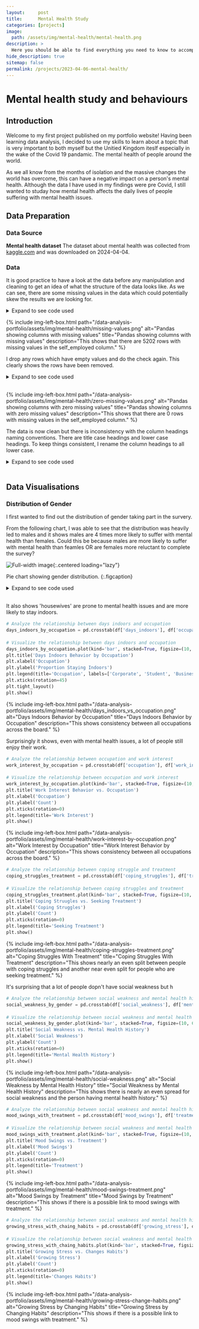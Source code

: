 ```yaml
---
layout:     post
title:      Mental Health Study
categories: [projects]
image: 
  path: /assets/img/mental-health/mental-health.png
description: >
  Here you should be able to find everything you need to know to accomplish the most common tasks when blogging with Hydejack.
hide_description: true
sitemap: false
permalink: /projects/2023-04-06-mental-health/
---
```

# Mental health study and behaviours

## Introduction

Welcome to my first project published on my portfolio website! Having been learning data analysis, I decided to use my skills to learn about a topic that is very important to both myself but the Unitied Kingdom iteslf especially in the wake of the Covid 19 pandamic. The mental health of people around the world.

As we all know from the months of isolation and the massive changes the world has overcome, this can have a negative impact on a person's mental health. Although the data I have used in my findings were pre Covid, I still wanted to studay how mental health affects the daily lives of people suffering with mental health issues.

## Data Preparation

### Data Source
**Mental health dataset** The dataset about mental health was collected from [kaggle.com](https://www.kaggle.com/datasets/bhavikjikadara/mental-health-dataset "Your home for data science") and was downloaded on 2024-04-04.
### Data
It is good practice to have a look at the data before any manipulation and cleaning to get an idea of what the structure of the data looks like. As we can see, there are some missing values in the data which could potentially skew the results we are looking for.

<details>
<summary>Expand to see code used</summary>
<div markdown="1">
```python
import pandas as pd
import numpy as np
from scipy import stats
import seaborn as sns
import matplotlib.pyplot as plt
from matplotlib.axes._axes import _log as matplotlib_axes_logger
matplotlib_axes_logger.setLevel('ERROR')
import plotly.express as px

# Specify the path of the CSV file to read
filepath = "data/Mental Health Dataset.csv"

# Read the file into a dataframe mh_df
df = pd.read_csv(filepath, parse_dates=['Timestamp'])

df.head()
```
</div>
</details>
<br/>

As you can see, we have some NAN values in the self_empoyed column.

![Pandas dataframe showing first 5 rows](/assets/img/mental-health/pandas-head.png "Pandas dataframe showing first 5 rows")

I first find out how many missing values are in each column.

<details>
<summary>Expand to see code used</summary>
<div markdown="1">
```python
# Check for missing values in each column
missing_values_count = df.isnull().sum()
# Print the count of missing values for each column
print(missing_values_count)
```
</div>
</details>

{% include img-left-box.html path="/data-analysis-portfolio/assets/img/mental-health/missing-values.png" alt="Pandas showing columns with missing values" 
title="Pandas showing columns with missing values" 
description="This shows that there are 5202 rows with missing values in the self_employed column." %}

I drop any rows which have empty values and do the check again. This clearly shows the rows have been removed.

<details>
<summary>Expand to see code used</summary>
<div markdown="1">
```python
# Drop rows with missing self_employed values
df = df.dropna(subset=['self_employed'])
# Check for missing values in each column
missing_values_count = df.isnull().sum()
# Print the count of missing values for each column
print(missing_values_count)
```
</div>
</details>
<br/>

{% include img-left-box.html path="/data-analysis-portfolio/assets/img/mental-health/zero-missing-values.png" alt="Pandas showing columns with zero missing values" 
title="Pandas showing columns with zero missing values" 
description="This shows that there are 0 rows with missing values in the self_employed column." %}

The data is now clean but there is inconsistency with the column headings naming conventions. There are title case headings and lower case headings. To keep things consistent, I rename the column headings to all lower case.

<details>
<summary>Expand to see code used</summary>
<div markdown="1">
```python
df = df.rename(columns={'Timestamp': 'timestamp', 
                        'Gender': 'gender', 
                        'Country': 'country', 
                        'Occupation': 'occupation', 
                        'Days_Indoors': 'days_indoors', 
                        'Growing_Stress': 'growing_stress', 
                        'Changes_Habits': 'changes_habits', 
                        'Mental_Health_History': 'mh_history', 
                        'Mood_Swings': 'mood_swings', 
                        'Coping_Struggles': 'coping_struggles', 
                        'Work_Interest': 'work_interest', 
                        'Social_Weakness': 'social_weakness' })
```
</div>
</details>
<br/>

## Data Visualisations

### Distribution of Gender
I first wanted to find out the distribution of gender taking part in the survery. 

From the following chart, I was able to see that the distribution was heavily led to males and it shows males are 4 times more likely to suffer with mental health than females. Could this be because males are more likely to suffer with mental health than feamles OR are females more reluctant to complete the survey?

![Full-width image](/data-analysis-portfolio/assets/img/mental-health/gender-pie-chart.png){:.centered loading="lazy"}

Pie chart showing gender distribution.
{:.figcaption}

<details>
<summary>Expand to see code used</summary>
<div markdown="1">
```python
# Defining colors for the pie chart 
colors = ['pink', 'steelblue'] 
labels = ['Female', 'Male']
  
# Define the ratio of gap of each fragment in a tuple 
explode = (0.05, 0.05) 

# Plotting the pie chart for dataframe 
genders = df.groupby(['gender'])['gender'].count()

# set the fig size for the titles
fig, ax = plt.subplots(1, 1 ,figsize=(4, 4))
ax.pie(genders, colors=colors, explode=explode, labels=labels, autopct='%1.0f%%')

fig.text(0,1.03,'Distribution of Gender', fontfamily='serif', fontsize=18, fontweight='bold')
fig.text(0,0.92,'We see vastly more males than females completing survery.', fontfamily='serif', fontsize=12) 

plt.axis('off')
fig.tight_layout()
plt.show()
plt.close()
```
</div>
</details>
<br/>

## Individuals Seeking Treatment by Gender
From the first chart below, we can see that individuals in both genders are about 5x more likely seek treatment.

In the second chart, we can see that males are 4x more likely to not seek treatment compared to females and there is a near even split between both genders seeking treatment;.

{% include img-left-box.html path="/data-analysis-portfolio/assets/img/mental-health/treatment-by-gender.png" alt="Individuals seeking treatment by gender" 
title="Individuals seeking treatment by gender" %}

<details>
<summary>Expand to see code used</summary>
<div markdown="1">
```python
# get counts by gender and if they are seeking treatment
treatment_by_gender = df.groupby(['gender', 'treatment'])['treatment'].count().unstack()
# get a propotion based on the above results
treatment_by_gender_proportion = treatment_by_gender.div(treatment_by_gender.sum(1), axis=0)

# chart settings
groups = ['No', 'Yes']
colors = ['pink', 'steelblue'] 
labels = ['Female', 'Male']

# set the fig size for the titles
fig, (ax1, ax2) = plt.subplots(1, 2 ,figsize=(10, 4))

# create a stacked bar on the left for counts
ax1.bar(groups, treatment_by_gender.No.values, color=colors[0])
ax1.bar(groups, treatment_by_gender.Yes.values, bottom = treatment_by_gender.No.values, color=colors[1])

# create a stacked bar on the right for proportion
ax2.bar(groups, treatment_by_gender_proportion.No, color=colors[0])
ax2.bar(groups, treatment_by_gender_proportion.Yes, bottom = treatment_by_gender_proportion.No, color=colors[1])

# treatment_by_gender.plot(kind='bar', stacked=True, color=colors)
fig.text(0,1.03,'Individuals Seeking Treatment By Gender', fontfamily='serif', fontsize=18, fontweight='bold')
fig.text(0,0.92,'We see a vast majority of both males and females seeking treatment.', fontfamily='serif', fontsize=12)
# common axis labels
fig.supxlabel('Individuals Seeking Treatment')
fig.supylabel('Count')

# set the location of the legend
ax1.legend(title='Gender', labels=labels, loc='upper left')

# Remove the top and right spines
ax1.spines['top'].set_visible(False)
ax1.spines['right'].set_visible(False)
ax2.spines['top'].set_visible(False)
ax2.spines['right'].set_visible(False)

plt.ylabel('Proportion')
plt.show()
plt.close()
```
</div>
</details>
<br/>





 It also shows 'housewives' are prone to mental health issues and are more likely to stay indoors.

```python
# Analyze the relationship between days indoors and occupation
days_indoors_by_occupation = pd.crosstab(df['days_indoors'], df['occupation'])

# Visualize the relationship between days indoors and occupation
days_indoors_by_occupation.plot(kind='bar', stacked=True, figsize=(10, 6))
plt.title('Days Indoors Behavior by Occupation')
plt.xlabel('Occupation')
plt.ylabel('Proportion Staying Indoors')
plt.legend(title='Occupation', labels=['Corporate', 'Student', 'Business', 'Housewife', 'Others'])
plt.xticks(rotation=45)
plt.tight_layout()
plt.show()
```

{% include img-left-box.html path="/data-analysis-portfolio/assets/img/mental-health/days_indoors_vs_occupation.png" alt="Days Indoors Behavior by Occupation" 
title="Days Indoors Behavior by Occupation" 
description="This shows consistency between all occupations across the board." %}

 Surprisingly it shows, even with mental health issues, a lot of people still enjoy their work.


```python
# Analyze the relationship between occupation and work interest
work_interest_by_occupation = pd.crosstab(df['occupation'], df['work_interest'])

# Visualize the relationship between occupation and work interest
work_interest_by_occupation.plot(kind='bar', stacked=True, figsize=(10, 6))
plt.title('Work Interest Behavior vs. Occupation')
plt.xlabel('Occupation')
plt.ylabel('Count')
plt.xticks(rotation=0)
plt.legend(title='Work Interest')
plt.show()
```

{% include img-left-box.html path="/data-analysis-portfolio/assets/img/mental-health/work-interest-by-occupation.png" alt="Work Interest by Occupation" 
title="Work Interest Behavior by Occupation" 
description="This shows consistency between all occupations across the board." %}

```python
# Analyze the relationship between coping struggle and treatment
coping_struggles_treatment = pd.crosstab(df['coping_struggles'], df['treatment'])

# Visualize the relationship between coping struggles and treatment
coping_struggles_treatment.plot(kind='bar', stacked=True, figsize=(10, 6))
plt.title('Coping Struugles vs. Seeking Treatment')
plt.xlabel('Coping Struggles')
plt.ylabel('Count')
plt.xticks(rotation=0)
plt.legend(title='Seeking Treatment')
plt.show()
```

{% include img-left-box.html path="/data-analysis-portfolio/assets/img/mental-health/coping-struggles-treatment.png" alt="Coping Struggles With Treatment" 
title="Coping Struggles With Treatment" 
description="This shows nearly an even split between people with coping struggles and another near even split for people who are seeking treatment." %}


 It's surprising that a lot of people dopn't have social weakness but h
```python
# Analyze the relationship between social weakness and mental health history
social_weakness_by_gender = pd.crosstab(df['social_weakness'], df['mental_health_history'])

# Visualize the relationship between social weakness and mental health history
social_weakness_by_gender.plot(kind='bar', stacked=True, figsize=(10, 6))
plt.title('Social Weakness vs. Mental Health History')
plt.xlabel('Social Weakness')
plt.ylabel('Count')
plt.xticks(rotation=0)
plt.legend(title='Mental Health History')
plt.show()
```

{% include img-left-box.html path="/data-analysis-portfolio/assets/img/mental-health/social-weakness.png" alt="Social Weakness by Mental Health History" 
title="Social Weakness by Mental Health History" 
description="This shows there is nearly an even spread for social weakness and the person having mental health history." %}

```python
# Analyze the relationship between social weakness and mental health history
mood_swings_with_treatment = pd.crosstab(df['mood_swings'], df['treatment'])

# Visualize the relationship between social weakness and mental health history
mood_swings_with_treatment.plot(kind='bar', stacked=True, figsize=(10, 6))
plt.title('Mood Swings vs. Treatment')
plt.xlabel('Mood Swings')
plt.ylabel('Count')
plt.xticks(rotation=0)
plt.legend(title='Treatment')
plt.show()
```

{% include img-left-box.html path="/data-analysis-portfolio/assets/img/mental-health/mood-swings-treatment.png" alt="Mood Swings by Treatment" 
title="Mood Swings by Treatment" 
description="This shows if there is a possible link to mood swings with treatment." %}

```python
# Analyze the relationship between social weakness and mental health history
growing_stress_with_chaing_habits = pd.crosstab(df['growing_stress'], df['changes_habits'])

# Visualize the relationship between social weakness and mental health history
growing_stress_with_chaing_habits.plot(kind='bar', stacked=True, figsize=(10, 6))
plt.title('Growing Stress vs. Changes Habits')
plt.xlabel('Growing Stress')
plt.ylabel('Count')
plt.xticks(rotation=0)
plt.legend(title='Changes Habits')
plt.show()
```

{% include img-left-box.html path="/data-analysis-portfolio/assets/img/mental-health/growing-stress-change-habits.png" alt="Growing Stress by Changing Habits" 
title="Growing Stress by Changing Habits" 
description="This shows if there is a possible link to mood swings with treatment." %}